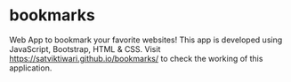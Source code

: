 # bookmarks
Web App to bookmark your favorite websites!
This app is developed using JavaScript, Bootstrap, HTML & CSS.
Visit https://satviktiwari.github.io/bookmarks/ to check the working of this application.
